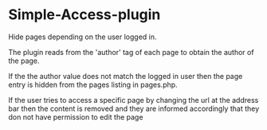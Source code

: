 # Simple-Access-plugin
Hide pages depending on the user logged in.

The plugin reads from the 'author' tag of each page to obtain the author of the page.

If the the author value does not match the logged in user then the page entry is hidden from the pages listing in pages.php.

If the user tries to access a specific page by changing the url at the address bar then the content is removed and they are informed accordingly that they don not have permission to edit the page
